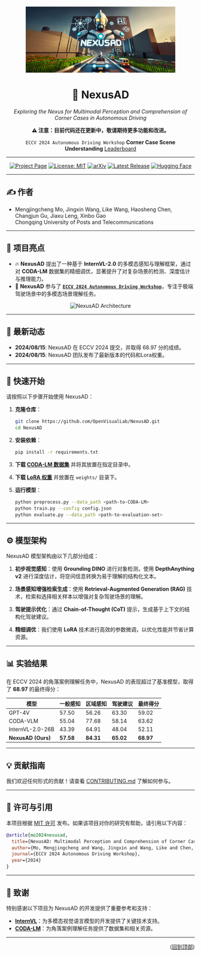 <div id="top" align="center">

<p align="center">
  <img src="assets/banner.jpg" alt="NexusAD Logo" width="400">
</p>

# **🚗 NexusAD**  
*Exploring the Nexus for Multimodal Perception and Comprehension of Corner Cases in Autonomous Driving*

**⚠️ 注意：目前代码还在更新中，敬请期待更多功能和改进。**

`ECCV 2024 Autonomous Driving Workshop` **Corner Case Scene Understanding** [Leaderboard](https://eccv2024.autonomousdriving.com)

</div>

---

<div id="top" align="center">

[![Project Page](https://img.shields.io/badge/Project%20Page-8A2BE2)](https://opendrivelab.com/DriveLM/)
[![License: MIT](https://img.shields.io/badge/license-MIT-blue.svg)](#license)
[![arXiv](https://img.shields.io/badge/arXiv-2312.14150-b31b1b.svg)](https://openreview.net/forum?id=example-link)
[![Latest Release](https://img.shields.io/badge/Latest%20release-v1.1-yellow)](#getting-started)
[![Hugging Face](https://img.shields.io/badge/Hugging%20Face-NexusAD-orange)](https://huggingface.co/OpenVisualLab/NexusAD)


</div>

---

## ✍️ 作者 <a name="authors"></a>

- Mengjingcheng Mo, Jingxin Wang, Like Wang, Haosheng Chen, Changjun Gu, Jiaxu Leng, Xinbo Gao  
  Chongqing University of Posts and Telecommunications

---

## 🌟 项目亮点 <a name="highlight"></a>

- 🔥 **NexusAD** 提出了一种基于 **InternVL-2.0** 的多模态感知与理解框架，通过对 **CODA-LM** 数据集的精细调优，显著提升了对复杂场景的检测、深度估计与推理能力。
- 🏁 **NexusAD** 参与了 [**`ECCV 2024 Autonomous Driving Workshop`**](https://eccv2024.autonomousdriving.com)，专注于极端驾驶场景中的多模态场景理解任务。

<p align="center">
  <img src="assets/images/repo/nexusad_architecture.jpg" alt="NexusAD Architecture" width="600">
</p>

---

## 📰 最新动态 <a name="news"></a>

- **2024/08/15**: NexusAD 在 ECCV 2024 提交，并取得 68.97 分的成绩。
- **2024/08/15**: NexusAD 团队发布了最新版本的代码和Lora权重。

---


## 🚀 快速开始 <a name="getting-started"></a>

请按照以下步骤开始使用 NexusAD：

1. **克隆仓库**：
   ```bash
   git clone https://github.com/OpenVisualLab/NexusAD.git
   cd NexusAD
   ```

2. **安装依赖**：
   ```bash
   pip install -r requirements.txt
   ```

3. **下载 [CODA-LM 数据集](https://example.com/coda-lm-dataset)** 并将其放置在指定目录中。

4. **下载 [LoRA 权重](https://example.com/lora-weights)** 并放置在 `weights/` 目录下。

5. **运行模型**：
   ```bash
   python preprocess.py --data_path <path-to-CODA-LM>
   python train.py --config config.json
   python evaluate.py --data_path <path-to-evaluation-set>
   ```

---

## ⚙️ 模型架构 <a name="model-architecture"></a>

NexusAD 模型架构由以下几部分组成：

1. **初步视觉感知**：使用 **Grounding DINO** 进行对象检测，使用 **DepthAnything v2** 进行深度估计，将空间信息转换为易于理解的结构化文本。
   
2. **场景感知增强检索生成**：使用 **Retrieval-Augmented Generation (RAG)** 技术，检索和选择相关样本以增强对复杂驾驶场景的理解。

3. **驾驶提示优化**：通过 **Chain-of-Thought (CoT)** 提示，生成基于上下文的结构化驾驶建议。

4. **精细调优**：我们使用 **LoRA** 技术进行高效的参数微调，以优化性能并节省计算资源。

---

## 📊 实验结果 <a name="results"></a>

在 ECCV 2024 的角落案例理解任务中，NexusAD 的表现超过了基准模型，取得了 **68.97** 的最终得分：

| 模型                | 一般感知   | 区域感知   | 驾驶建议   | 最终得分  |
|--------------------|------------|------------|------------|----------|
| GPT-4V             | 57.50      | 56.26      | 63.30      | 59.02    |
| CODA-VLM           | 55.04      | 77.68      | 58.14      | 63.62    |
| InternVL-2.0-26B   | 43.39      | 64.91      | 48.04      | 52.11    |
| **NexusAD (Ours)** | **57.58**  | **84.31**  | **65.02**  | **68.97**|

---

## 💡 贡献指南 <a name="contributing"></a>

我们欢迎任何形式的贡献！请查看 [CONTRIBUTING.md](CONTRIBUTING.md) 了解如何参与。

---

## 📜 许可与引用 <a name="license"></a>

本项目根据 [MIT 许可](./LICENSE) 发布。如果该项目对你的研究有帮助，请引用以下内容：

```BibTeX
@article{mo2024nexusad,
  title={NexusAD: Multimodal Perception and Comprehension of Corner Cases in Autonomous Driving},
  author={Mo, Mengjingcheng and Wang, Jingxin and Wang, Like and Chen, Haosheng and Gu, Changjun and Leng, Jiaxu and Gao, Xinbo},
  journal={ECCV 2024 Autonomous Driving Workshop},
  year={2024}
}
```

---

## 🙏 致谢 <a name="acknowledgments"></a>

特别感谢以下项目为 NexusAD 的开发提供了重要参考和支持：

- **[InternVL](https://github.com/OpenGVLab/InternVL)**：为多模态视觉语言模型的开发提供了关键技术支持。
- **[CODA-LM](https://github.com/DLUT-LYZ/CODA-LM)**：为角落案例理解任务提供了数据集和相关资源。

---

<p align="right">(<a href="#top">回到顶部</a>)</p>
